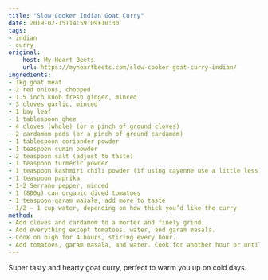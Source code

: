 ```yaml
---
title: "Slow Cooker Indian Goat Curry"
date: 2019-02-15T14:59:09+10:30
tags: 
- indian
- curry
original: 
    host: My Heart Beets 
    url: https://myheartbeets.com/slow-cooker-goat-curry-indian/
ingredients:
- 1kg goat meat
- 2 red onions, chopped
- 1.5 inch knob fresh ginger, minced
- 3 cloves garlic, minced
- 1 bay leaf
- 1 tablespoon ghee
- 4 cloves (whole) (or a pinch of ground cloves)
- 2 cardamom pods (or a pinch of ground cardamom)
- 1 tablespoon coriander powder
- 1 teaspoon cumin powder
- 2 teaspoon salt (adjust to taste)
- 1 teaspoon turmeric powder
- 1 teaspoon kashmiri chili powder (if using cayenne use a little less)
- 1 teaspoon paprika
- 1-2 Serrano pepper, minced
- 1 (800g) can organic diced tomatoes
- 1 teaspoon garam masala, add more to taste
- 1/2 – 1 cup water, depending on how thick you’d like the curry
method:
- Add cloves and cardamom to a morter and finely grind.
- Add everything except tomatoes, water, and garam masala.
- Cook on high for 4 hours, stiring every hour.
- Add tomatoes, garam masala, and water. Cook for another hour or until meat is tender.
---
```

Super tasty and hearty goat curry, perfect to warm you up on cold days.